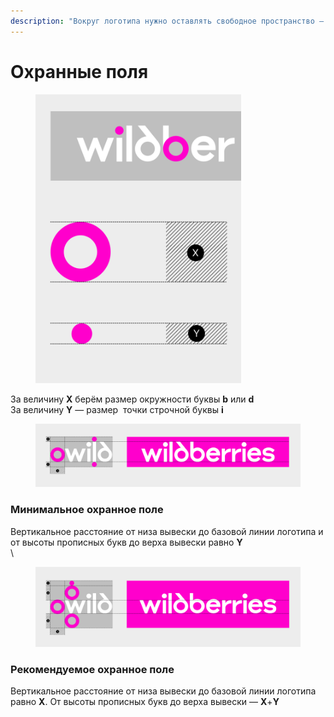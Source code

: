 ```yaml
---
description: "Вокруг логотипа нужно оставлять свободное пространство — охранные поля. \LЧем\_больше\_«воздуха», тем выигрышнее смотрится вывеска."
---
```


# Охранные поля

<div align="left"><figure><img src="../../.gitbook/assets/ohrannoe-pole-01.svg" alt="" width="329"><figcaption></figcaption></figure></div>

За величину **Х** берём размер окружности буквы **b** или **d**   \
За величину **Y** — размер  точки строчной буквы **i**



<div align="left"><figure><img src="../../.gitbook/assets/01_ohrannoe_pole_min.svg" alt=""><figcaption></figcaption></figure></div>

### Минимальное охранное поле

Вертикальное расстояние от низа вывески до базовой линии логотипа и от высоты прописных букв до верха вывески равно **Y**\
\


<figure><img src="../../.gitbook/assets/01_ohrannoe_pole_max.svg" alt=""><figcaption></figcaption></figure>

### Рекомендуемое охранное поле

Вертикальное расстояние от низа вывески до базовой линии логотипа равно **X**. От высоты прописных букв до верха вывески — **Х**+**Y**

